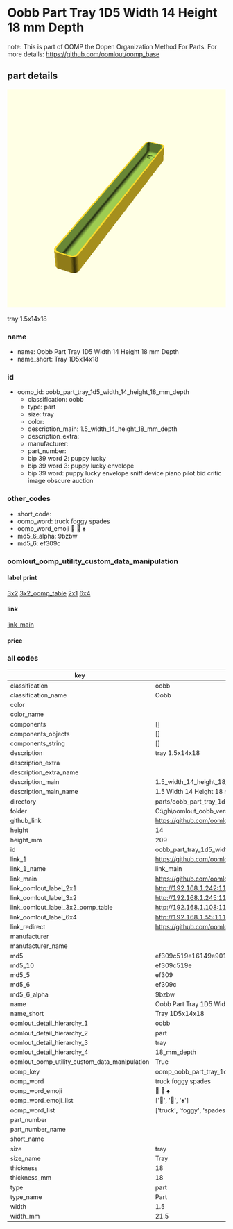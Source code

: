 # Oobb Part Tray 1D5 Width 14 Height 18 mm Depth  

note: This is part of OOMP the Oopen Organization Method For Parts. For more details: https://github.com/oomlout/oomp_base

##  part details
  

[![](3dpr.png)](3dpr.png)

tray 1.5x14x18



### name
* name: Oobb Part Tray 1D5 Width 14 Height 18 mm Depth
* name_short: Tray 1D5x14x18 
### id
* oomp_id: oobb_part_tray_1d5_width_14_height_18_mm_depth
  * classification: oobb
  * type: part
  * size: tray
  * color: 
  * description_main: 1.5_width_14_height_18_mm_depth
  * description_extra: 
  * manufacturer: 
  * part_number: 
  * bip 39 word 2: puppy lucky
  * bip 39 word 3: puppy lucky envelope
  * bip 39 word: puppy lucky envelope sniff device piano pilot bid critic image obscure auction

### other_codes
* short_code: 
* oomp_word: truck foggy spades
* oomp_word_emoji :truck: :foggy: :spades:
* md5_6_alpha: 9bzbw
* md5_6: ef309c






### oomlout_oomp_utility_custom_data_manipulation
#### label print
[3x2](http://192.168.1.245:1112/?label=oomp%209bzbw)
[3x2_oomp_table](http://192.168.1.108:1112/?label=oomp%209bzbw)
[2x1](http://192.168.1.242:1112/?label=oomp%209bzbw)
[6x4](http://192.168.1.55:1112/?label=oomp%209bzbw)    

#### link

[link_main](https://github.com/oomlout/oomlout_oobb_version_4_generated_parts/tree/main/navigation_oomp/oobb/part/tray/1.5_width_14_height_18_mm_depth/part)                              

#### price







### all codes 
| key | value |  
| --- | --- |  
| classification | oobb |  
| classification_name | Oobb |  
| color |  |  
| color_name |  |  
| components | [] |  
| components_objects | [] |  
| components_string | [] |  
| description | tray 1.5x14x18 |  
| description_extra |  |  
| description_extra_name |  |  
| description_main | 1.5_width_14_height_18_mm_depth |  
| description_main_name | 1.5 Width 14 Height 18 mm Depth |  
| directory | parts/oobb_part_tray_1d5_width_14_height_18_mm_depth |  
| folder | C:\gh\oomlout_oobb_version_4_generated_parts\parts\oobb_part_tray_1d5_width_14_height_18_mm_depth |  
| github_link | https://github.com/oomlout/oomlout_oomp_part_src/tree/main/parts/oobb_part_tray_1d5_width_14_height_18_mm_depth |  
| height | 14 |  
| height_mm | 209 |  
| id | oobb_part_tray_1d5_width_14_height_18_mm_depth |  
| link_1 | https://github.com/oomlout/oomlout_oobb_version_4_generated_parts/tree/main/navigation_oomp/oobb/part/tray/1.5_width_14_height_18_mm_depth/part |  
| link_1_name | link_main |  
| link_main | https://github.com/oomlout/oomlout_oobb_version_4_generated_parts/tree/main/navigation_oomp/oobb/part/tray/1.5_width_14_height_18_mm_depth/part |  
| link_oomlout_label_2x1 | http://192.168.1.242:1112/?label=oomp%209bzbw |  
| link_oomlout_label_3x2 | http://192.168.1.245:1112/?label=oomp%209bzbw |  
| link_oomlout_label_3x2_oomp_table | http://192.168.1.108:1112/?label=oomp%209bzbw |  
| link_oomlout_label_6x4 | http://192.168.1.55:1112/?label=oomp%209bzbw |  
| link_redirect | https://github.com/oomlout/oomlout_oobb_version_4_generated_parts/tree/main/parts/oobb_tray_1d5_14_18 |  
| manufacturer |  |  
| manufacturer_name |  |  
| md5 | ef309c519e16149e901e5cd697a12d70 |  
| md5_10 | ef309c519e |  
| md5_5 | ef309 |  
| md5_6 | ef309c |  
| md5_6_alpha | 9bzbw |  
| name | Oobb Part Tray 1D5 Width 14 Height 18 mm Depth |  
| name_short | Tray 1D5x14x18  |  
| oomlout_detail_hierarchy_1 | oobb |  
| oomlout_detail_hierarchy_2 | part |  
| oomlout_detail_hierarchy_3 | tray |  
| oomlout_detail_hierarchy_4 | 18_mm_depth |  
| oomlout_oomp_utility_custom_data_manipulation | True |  
| oomp_key | oomp_oobb_part_tray_1d5_width_14_height_18_mm_depth |  
| oomp_word | truck foggy spades |  
| oomp_word_emoji | :truck: :foggy: :spades: |  
| oomp_word_emoji_list | [':truck:', ':foggy:', ':spades:'] |  
| oomp_word_list | ['truck', 'foggy', 'spades'] |  
| part_number |  |  
| part_number_name |  |  
| short_name |  |  
| size | tray |  
| size_name | Tray |  
| thickness | 18 |  
| thickness_mm | 18 |  
| type | part |  
| type_name | Part |  
| width | 1.5 |  
| width_mm | 21.5 |  
